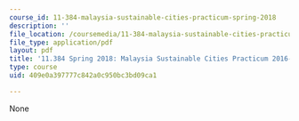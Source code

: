 ```yaml
---
course_id: 11-384-malaysia-sustainable-cities-practicum-spring-2018
description: ''
file_location: /coursemedia/11-384-malaysia-sustainable-cities-practicum-spring-2018/409e0a397777c842a0c950bc3bd09ca1_MIT11_384S18_Syllabus.pdf
file_type: application/pdf
layout: pdf
title: '11.384 Spring 2018: Malaysia Sustainable Cities Practicum 2016-2017 Syllabus'
type: course
uid: 409e0a397777c842a0c950bc3bd09ca1

---
```

None